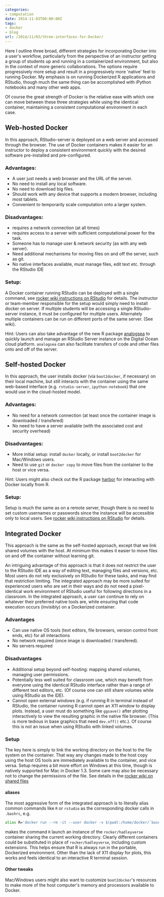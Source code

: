 ```yaml
---
categories:
- computation
date: 2014-11-03T00:00:00Z
tags:
- docker
- blog
url: /2014/11/03/three-interfaces-for-Docker/
---
```


Here I outline three broad, different strategies for incorporating Docker into a user's workflow, particularly from the perspective of an instructor getting a group of students up and running in a containerized environment, but also in the context of more generic collaborations.  The options require progressively more setup and result in a progressively more 'native' feel to running Docker.  My emphasis is on running Dockerized R applications and RStudio, though much the same thing can be accomplished with iPython notebooks and many other web apps.

Of course the great strength of Docker is the relative ease with which one can move between these three strategies while using the identical container, maintaining a consistent computational environment in each case.


Web-hosted Docker
-----------------

In this approach, RStudio-server is deployed on a web server and accessed through the browser. The use of Docker containers makes it easier for an instructor to deploy a consistent environment quickly with the desired software pre-installed and pre-configured.  

### Advantages: ###

- A user just needs a web browser and the URL of the server.
- No need to install any local software.
- No need to download big files.
- Should work with any device that supports a modern browser, including most tablets.
- Convenient to temporarily scale computation onto a larger system.

### Disadvantages: ###

- requires a network connection (at all times)
- requires access to a server with sufficient computational power for the task.
- Someone has to manage user & network security (as with any web server).
- Need additional mechanisms for moving files on and off the server, such as git. 
- No native interfaces available, must manage files, edit text etc. through the RStudio IDE

### Setup: ###

A Docker container running RStudio can be deployed with a single command, see [rocker wiki instructions on RStudio](https://github.com/rocker-org/rocker/wiki/Using-the-RStudio-image) for details. The instructor or team-member responsible for the setup would simply need to install docker on server. If multiple students will be accessing a single RStudio-server instance, it must be configured for multiple users.  Alternately multiple containers can be run on different ports of the same server. (See wiki). 

Hint: Users can also take advantage of the new R package [analogsea](https://github.com/sckott/analogsea) to quickly launch and manage an RStudio Server instance on the Digital Ocean cloud platform. `analogsea` can also facilitate transfers of code and other files onto and off of the server.


Self-hosted Docker
------------------

In this approach, the user installs docker (via `boot2docker`, if necessary) on their local machine, but still interacts with the container using the same web-based interface (e.g. `rstudio-server`, `ipython-notebook`) that one would use in the cloud-hosted model.

### Advantages: ### 

- No need for a network connection (at least once the container image is downloaded / transfered)
- No need to have a server available (with the associated cost and security overhead)

### Disadvantages: ###

- More initial setup: install `docker` locally, or install `boot2docker` for Mac/Windows users.
- Need to use `git` or `docker copy` to move files from the container to the host or vice versa.

Hint: Users might also check out the R package [harbor](https://github.com/wch/harbor) for interacting with Docker locally from R.

### Setup: ###

Setup is much the same as on a remote server, though there is no need to set custom usernames or passwords since the instance will be accessible only to local users.  See [rocker wiki instructions on RStudio](https://github.com/rocker-org/rocker/wiki/Using-the-RStudio-image) for details. 


Integrated Docker
-----------------

This approach is the same as the self-hosted approach, except that we
link shared volumes with the host. At minimum this makes it easier to
move files on and off the container without learning git. 

An intriguing advantage of this approach is that it does not restrict
the user to the RStudio IDE as a way of editing text, managing files and
versions, etc.  Most users do not rely exclusively on RStudio for these
tasks, and may find that restriction limiting.  The integrated approach
may be more suited for experienced users who are set in their ways and
do not need a pixel-identical work environment of RStudio useful for
following directions in a classroom.  In the integrated approach, a user
can continue to rely on whatever their preferred native tools are, while
ensuring that code execution occurs (invisibly) on a Dockerized container.


### Advantages ###

- Can use native OS tools (text editors, file browsers, version control front ends, etc) for all interactions
- No network required (once image is downloaded / transfered).
- No servers required

### Disadvantages ###

- Additional setup beyond self-hosting: mapping shared volumes, managing user permissions.
- Potentially less well suited for classroom use, which may benefit from everyone using the identical RStudio interface rather than a range of different text editors, etc. (Of course one can still share volumes while using RStudio as the IDE).
- Cannot open external windows (e.g. if running R in terminal instead of RStudio, the container running R cannot open an X11 window to display plots.  Instead, a user must do something like `ggsave()` after plotting interactively to view the resulting graphic in the native file browser. (This is more tedious in base graphics that need `dev.off()` etc.).  Of course this is not an issue when using RStudio with linked volumes. 

### Setup  ###

The key here is simply to link the working directory on the host to the file system on the container.  That way any changes made to the host copy using the host OS tools are immediately available to the container, and vice versa.  Setup requires a bit more effort on Windows at this time, though is natively supported for Mac in Docker 1.3.  Some care may also be necessary not to change the permissions of the file.  See details in the [rocker wiki on shared files](https://github.com/rocker-org/rocker/wiki/Shared-files-with-host-machine)

#### aliases ####

The most aggressive form of the integrated approach is to literally alias common commands like `R` or `rstudio` as the corresponding docker calls in `.bashrc`, e.g.

```bash
alias R='docker run --rm -it --user docker -v $(pwd):/home/docker/`basename $PWD` -w /home/docker/`basename $PWD` rocker/hadleyverse R'
```
makes the command `R` launch an instance of the `rocker/hadleyverse` container sharing the current working directory.  Clearly different containers could be substituted in place of `rocker/hadleyverse`, including custom extensions.  This helps ensure that R is always run in the portable, Dockerized environment.  Other than the lack of X11 display for plots, this works and feels identical to an interactive R terminal session. 

#### Other tweaks ####

Mac/Windows users might also want to customize `boot2docker`'s resources to make more of the host computer's memory and processors available to Docker. 

